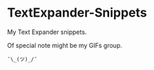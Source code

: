 # TextExpander-Snippets
My Text Expander snippets.

Of special note might be my GIFs group. 

`¯\_(ツ)_/¯`
